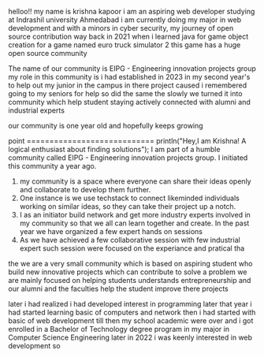 
helloo!! my name is krishna kapoor i am an aspiring web developer studying at Indrashil university Ahmedabad i am currently doing my major in web development and with a minors in cyber security, my journey of open source contribution way back in 2021 when i learned java for game object creation for a game named euro truck simulator 2 this game has a huge open source community 


The name of our community is EIPG - Engineering innovation projects group
my role in this community is i had established in 2023 in my second year's  to help out my junior in the campus in there project caused i remembered going to my seniors for help so did the same the slowly we turned it into community which help student staying actively connected with alumni and industrial experts 

our community is one year old and hopefully keeps growing 



point ============================
println("Hey,I am Krishna! A logical enthusiast about finding solutions");
I am part of a humble community called EIPG - Engineering innovation projects group. I initiated this community a year ago. 

1) my community is a space where everyone can share their ideas openly and collaborate to develop them further.
2)  One instance is we use techstack to connect likeminded individuals working on similar ideas, so they can take their project up a notch.
3)  I as an initiator build network and get more industry experts involved in my community so that we all can learn together and create. In the past year we have organized a few expert hands on sessions 
4) As we have achieved a few collaborative session with few industrial expert such session were focused on the experiance and pratical tha 








the 
we are a very small community which is based on  aspiring student who build new innovative projects which can contribute to solve a problem  we are mainly focused on helping students understands entrepreneurship and our alumni and the faculties help the student improve there projects 
 







later i had realized i  had  developed interest in programming later that year i had started learning basic of computers and network then i had started with basic of web development till then my school academic were over  and i got enrolled in a Bachelor of Technology degree program in my major in Computer Science Engineering later in 2022 i was keenly interested in web development so 